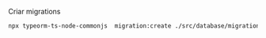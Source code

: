 Criar migrations

```sh
npx typeorm-ts-node-commonjs  migration:create ./src/database/migrations/addPrColumn
```

